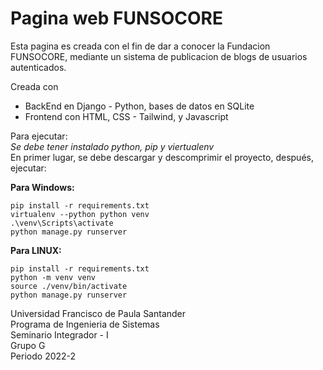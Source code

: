 # Pagina web FUNSOCORE

Esta pagina es creada con el fin de dar a conocer la Fundacion FUNSOCORE, mediante un sistema de publicacion de blogs de usuarios autenticados.  
  
Creada con  
 - BackEnd en Django - Python, bases de datos en SQLite
 - Frontend con HTML, CSS - Tailwind, y Javascript

Para ejecutar:  
*Se debe tener instalado python, pip y viertualenv*  
En primer lugar, se debe descargar y descomprimir el proyecto, después, ejecutar:  
  
**Para Windows:**
```  
pip install -r requirements.txt
virtualenv --python python venv
.\venv\Scripts\activate
python manage.py runserver
```

**Para LINUX:**
```  
pip install -r requirements.txt
python -m venv venv
source ./venv/bin/activate
python manage.py runserver
```

Universidad Francisco de Paula Santander  
Programa de Ingenieria de Sistemas  
Seminario Integrador - I  
Grupo G  
Periodo 2022-2
